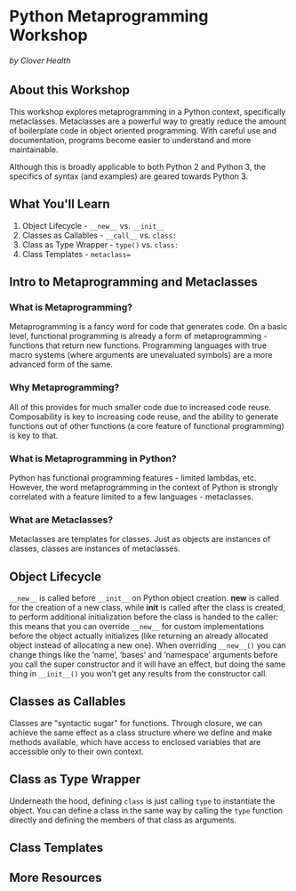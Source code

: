 # Python Metaprogramming Workshop
###### by Clover Health

## About this Workshop

This workshop explores metaprogramming in a Python context, specifically metaclasses. Metaclasses are a powerful way to greatly reduce the amount of boilerplate code in object oriented programming. With careful use and documentation, programs become easier to understand and more maintainable.

Although this is broadly applicable to both Python 2 and Python 3, the specifics of syntax (and examples) are geared towards Python 3.

## What You'll Learn

1. Object Lifecycle - `__new__` vs. `__init__`
2. Classes as Callables - `__call__` vs. `class:`
3. Class as Type Wrapper - `type()` vs. `class:`
4. Class Templates - `metaclass=`

## Intro to Metaprogramming and Metaclasses

### What is Metaprogramming?

Metaprogramming is a fancy word for code that generates code. On a basic level, functional programming is already a form of metaprogramming - functions that return new functions. Programming languages with true macro systems (where arguments are unevaluated symbols) are a more advanced form of the same.

### Why Metaprogramming?

All of this provides for much smaller code due to increased code reuse. Composability is key to increasing code reuse, and the ability to generate functions out of other functions (a core feature of functional programming) is key to that.

### What is Metaprogramming in Python?

Python has functional programming features - limited lambdas, etc. However, the word metaprogramming in the context of Python is strongly correlated with a feature limited to a few languages - metaclasses.

### What are Metaclasses?

Metaclasses are templates for classes. Just as objects are instances of classes, classes are instances of metaclasses.

## Object Lifecycle
`__new__` is called before `__init__` on Python object creation. __new__ is called for the creation of a new class, while __init__ is called after the class is created, to perform additional initialization before the class is handed to the caller: this means that you can override `__new__` for custom implementations before the object actually initializes (like returning an already allocated object instead of allocating a new one). When overriding `__new__()` you can change things like the ‘name’, ‘bases’ and ‘namespace’ arguments before you call the super constructor and it will have an effect, but doing the same thing in `__init__()` you won’t get any results from the constructor call.

## Classes as Callables
Classes are "syntactic sugar" for functions. Through closure, we can achieve the same effect as a class structure where we define and make methods available, which have access to enclosed variables that are accessible only to their own context.

## Class as Type Wrapper
Underneath the hood, defining `class` is just calling `type` to instantiate the object. You can define a class in the same way by calling the `type` function directly and defining the members of that class as arguments.

## Class Templates

## More Resources
